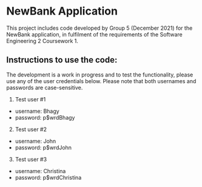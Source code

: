 # NewBank Application
This project includes code developed by Group 5 (December 2021) for the NewBank application, in fulfilment of the requirements of the Software Engineering 2 Coursework 1.


## Instructions to use the code:

The development is a work in progress and to test the functionality, please use any of the user credentials below. Please note that both usernames and passwords are case-sensitive.

1. Test user #1
* username: Bhagy
* password: p$wrdBhagy

2. Test user #2
* username: John
* password: p$wrdJohn

3. Test user #3
* username: Christina
* password: p$wrdChristina
